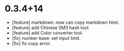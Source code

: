 # 0.3.4+14

* [feature] markdown: now can copy markdown html.
* [feature] add Chinese SM3 hash tool. 
* [feature] add Color converter tool.
* [fix] number base: set input limit.
* [fix] fix copy error.
